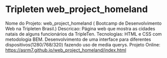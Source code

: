 # Tripleten web_project_homeland

Nome do Projeto: web_project_homeland ( Bootcamp de Desenvolvimento Web na Tripleten Brasil.)
Descricao: Página web que mostra as cidades natais de alguns funcionários da TripleTen.
Tecnologías: HTML e CSS com metodologia BEM.
Desenvolvimento de uma interface para diferentes dispositivos(1280/768/320) fazendo uso de media querys.
Projeto Online: https://asrm7.github.io/web_project_homeland/index.html

